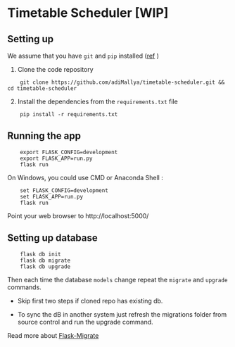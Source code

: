 # Timetable Scheduler [WIP]

## Setting up 

We assume that you have `git` and `pip` installed ([ref](https://packaging.python.org/guides/installing-using-linux-tools/#arch-linux) )

1. Clone the code repository 
```
    git clone https://github.com/adiMallya/timetable-scheduler.git && cd timetable-scheduler
```
2. Install the dependencies from the `requirements.txt` file
```
    pip install -r requirements.txt
```


## Running the app

```
    export FLASK_CONFIG=development
    export FLASK_APP=run.py
    flask run
```
On Windows, you could use CMD or Anaconda Shell :

```
    set FLASK_CONFIG=development
    set FLASK_APP=run.py
    flask run
```
Point your web browser to http://localhost:5000/



## Setting up database

```
    flask db init 
    flask db migrate
    flask db upgrade
```

Then each time the database ```models``` change repeat the ```migrate``` and ```upgrade``` commands.

- Skip first two steps if cloned repo has existing db.

- To sync the dB in another system just refresh the migrations folder from source control and run the upgrade command.

Read more about [Flask-Migrate](https://qxf2.com/blog/database-migration-flask-migrate/)